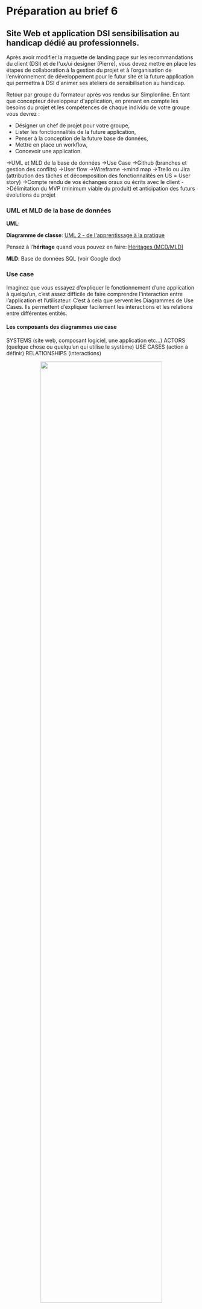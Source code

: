 # Préparation au brief 6

## Site Web et application DSI sensibilisation au handicap dédié au professionnels.

Après avoir modifier la maquette de landing page sur les recommandations du client (DSI) et de l'ux/ui designer (Pierre), vous devez mettre en place les étapes de collaboration à la gestion du projet et à l’organisation de l’environnement de développement pour le futur site et la future application qui permettra à DSI d'animer ses ateliers de sensibilisation au handicap. 

Retour par groupe du formateur après vos rendus sur Simplonline.
En tant que concepteur développeur d'application, en prenant en compte les besoins du projet et les compétences de chaque individu de votre groupe vous devrez :
- Désigner un chef de projet pour votre groupe,
- Lister les fonctionnalités de la future application,
- Penser à la conception de la future base de données,
- Mettre en place un workflow,
- Concevoir une application.


->UML et MLD de la base de données
->Use Case
->Github (branches et gestion des conflits)
->User flow
->Wireframe
->mind map
->Trello ou Jira (attribution des tâches et décomposition des fonctionnalités en US = User story)
->Compte rendu de vos échanges oraux ou écrits avec le client
->Délimitation du MVP (minimum viable du produit) et anticipation des futurs évolutions du projet

### UML et MLD de la base de données

**UML**:

**Diagramme de classe**:
[UML 2 - de l'apprentissage à la pratique](https://laurent-audibert.developpez.com/Cours-UML/?page=diagramme-classes)

Pensez à l’**héritage** quand vous pouvez en faire:
[Héritages (MCD/MLD)](https://help.sap.com/docs/SAP_POWERDESIGNER/856348b84a7c479489d5172a630f014d/c7c34d286e1b1014afdcc9aecdb28247.html?version=16.7.01)

**MLD**:
Base de données SQL (voir Google doc)

### Use case

Imaginez que vous essayez d’expliquer le fonctionnement d’une application à quelqu’un, c’est assez difficile de faire comprendre l'interaction entre l’application et l’utilisateur. 
C’est à cela que servent les Diagrammes de Use Cases.
Ils permettent d’expliquer facilement les interactions et les relations entre différentes entités. 

#### Les composants des diagrammes use case

SYSTEMS (site web, composant logiciel, une application etc…) 
ACTORS (quelque chose ou quelqu’un qui utilise le système)
USE CASES (action à définir)
RELATIONSHIPS (interactions)

<p align="center" width="100%">
    <img width="80%" src="img/composants_use_case1.png">
</p>

##### Systems

<p align="center" width="100%">
    <img width="80%" src="img/composants_use_case2.png">
</p>

##### Actors

PRIMARY ACTORS / Acteur principale, il initie l’utilisation du système 
SECONDARY ACTORS / Acteur secondeur réagit

##### Exemple d’un cas simple pour application bancaire

On veut qu’il y est la possibilité de :
- se connecter
- vérifier l’argent qu’on à sur le compte
- faire un transfert avec un autre compte
- faire des paiements

Qui sont les acteurs?

<p align="center" width="100%">
    <img width="80%" src="img/composants_use_case3.png">
</p>

#### USE CASES / Cas d’utilisations

Les uses cases décrivent ce que fait le système.

Ils sont définis par un oval et représentent une action qui accomplit une tâche du système. 

<p align="center" width="100%">
    <img width="80%" src="img/composants_use_case4.png">
</p>

##### Exemple d’un cas simple pour application bancaire

On veut qu’il y est la possibilité de :
- se connecter
- vérifier l’argent qu’on à sur le compte
- faire un transfert avec un autre compte
- faire des paiements
**On doit donc avoir un use case pour chacune de ces actions.**

<p align="center" width="100%">
    <img width="80%" src="img/composants_use_case5.png">
</p>

#### Relationship / relation ou interaction

Chaque acteur doit interagir avec au moins un use case du système. 
interaction: 
association (basique communication ou interaction) 

Avec qui va intéragir la banque?

<p align="center" width="100%">
    <img width="80%" src="img/composants_use_case6.png">
</p>
<p align="center" width="100%">
    <img width="80%" src="img/composants_use_case7.png">
</p>
<p align="center" width="100%">
    <img width="80%" src="img/composants_use_case8.png">
</p>
<p align="center" width="100%">
    <img width="80%" src="img/composants_use_case9.png">
</p>

##### Exemple d’un cas simple pour application

On veut qu’il y est la possibilité de :
- se connecter → le mot de passe devra être vérifiée et afficher une erreur s’il n’est pas bon
- vérifier l’argent qu’on à sur le compte
- faire un transfert avec un autre compte → vérifier s’il y a assez d’argent sur le compte
- faire des paiements → depuis le compte de débit ou depuis les économies 
**On doit donc avoir un use case pour chacune de ces actions.**

<p align="center" width="100%">
    <img width="80%" src="img/composants_use_case10.png">
</p>
<p align="center" width="100%">
    <img width="80%" src="img/composants_use_case11.png">
</p>


Quelle genre de relation entre:

- se connecter
- vérifier mot de passe  
- afficher erreur
- afficher solde 
- transférer 
- payer
- vérifier fond
- compte principale
- compte épargne

<p align="center" width="100%">
    <img width="80%" src="img/composants_use_case12.png">
</p>
<p align="center" width="100%">
    <img width="80%" src="img/composants_use_case13.png">
</p>
<p align="center" width="100%">
    <img width="80%" src="img/composants_use_case14.png">
</p>
<p align="center" width="100%">
    <img width="80%" src="img/composants_use_case15.png">
</p>

### Github (branches et gestion des conflits)

<p align="center" width="100%">
    <img width="80%" src="img/Github1.png">
</p>
<p align="center" width="100%">
    <img width="80%" src="img/Github2.png">
</p>

#### Architecture DEV

- main
- Dev
 - coder 1
 - coder 2

### User flow

[Comprendre le user flow](https://lagrandeourse.design/blog/quest-ce-que-le-user-flow/#:~:text=Un%20User%20Flow%20est%20une,%C3%A0%20utiliser%2C%20clair%20et%20intuitif.)


<p align="center" width="100%">
    <img width="80%" src="img/User_flow1.png">
</p>
<p align="center" width="100%">
    <img width="80%" src="img/User_flow2.png">
</p>

Veille, user flow blog article:

<p align="center" width="100%">
    <img width="80%" src="img/userflow_slide1.png">
</p>
<p align="center" width="100%">
    <img width="80%" src="img/userflow_slide2.png">
</p>
<p align="center" width="100%">
    <img width="80%" src="img/userflow_slide3.png">
</p>
<p align="center" width="100%">
    <img width="80%" src="img/userflow_slide4.png">
</p>

Veille, user flow:

<p align="center" width="100%">
    <img width="80%" src="img/Userflow.png">
</p>
<p align="center" width="100%">
    <img width="80%" src="img/Userflow%20(1).png">
</p>
<p align="center" width="100%">
    <img width="80%" src="img/Userflow%20(2).png">
</p>
<p align="center" width="100%">
    <img width="80%" src="img/Userflow%20(3).png">
</p>
<p align="center" width="100%">
    <img width="80%" src="img/Userflow%20(4).png">
</p>
<p align="center" width="100%">
    <img width="80%" src="img/Userflow%20(5).png">
</p>


### WireFrame

Les wireframes représentent une interface sobre. Les designers intègrent généralement les éléments graphiques et contenus suivants :
- En tête et pied de page
- Barre de navigation
- Boutons call-to-action
- Fil d’Ariane
- Éléments de formulaire
- Zones pour les images ou médias

[wireframe](https://www.usabilis.com/definition-wireframe/#:~:text=Le%20Wireframe%20est%20la%20maquette,un%20degr%C3%A9%20d%27interactivit%C3%A9%20variable.)

### Mindmap


### Lean prototyping

[lean prototyping OpenClassroom](https://openclassrooms.com/fr/courses/4781491-testez-vos-idees-avec-le-lean-prototyping/5480506-determinez-le-perimetre-fonctionnel-de-votre-prototype)

#### Déterminer le périmètre fonctionnel du prototype

Avant de construire votre MVP, il est important d'en définir son périmètre fonctionnel et de le structurer.
Le périmètre fonctionnel de votre MVP représente  l'ensemble (restreint) des actions que vous allez rendre disponibles à vos utilisateurs.

Le risque lorsque vous définissez le périmètre fonctionnel de votre prototype est double :
- le périmètre est trop réduit, auquel cas vous n'arriverez pas à reproduire l'expérience utilisateur que vous souhaitez offrir à vos clients ;
- le périmètre est trop large (souvent le cas le plus fréquent), ce qui impliquerait des investissements en termes de temps (notamment le vôtre), énergie et argent beaucoup trop importants.

##### Comment définir le périmètre fonctionnel ?

Il existe plusieurs options pour préparer dans les meilleures conditions la première étape du cycle d'apprentissage **lean** (construire). 
Vous avez maintenant une idée assez précise de ce que vous souhaitez construire, il est alors temps de la structurer.

###### Le backlog produit
Dans les méthodes agiles et notamment SCRUM, le document censé rassembler toutes les fonctionnalités d'un produit s'appelle le backlog produit.
=> liste priorisée des fonctionnalités d’un produit
>L'idée du backlog produit est de centraliser toutes les informations relatives au développement des nouvelles fonctionnalités d'un produit.

En somme, le backlog produit et une liste de fonctionnalités triées par ordre de priorité et documentées (si nécessaire).
L'importance des informations présentes dans le backlog s'adapte à la phase de maturité du produit. Lorsque vous commencez à construire un MVP, vous aurez tendance à vous concentrer sur sa sortie rapide sur le marché plutôt que sur la maintenance d'un backlog produit parfait.
Le backlog produit est en effet un outil évolutif qui grandira avec votre produit et votre équipe. C'est une des raisons pour lesquelles un outil comme Trello est un compagnon de choix pour créer son backlog.

**Un outil pour organiser votre backlog, Trello**:
Trello est un outil pratique pour centraliser, structurer et rassembler les informations concernant le fonctionnement d'un produit (peu importe son stade d'avancement). C'est un outil en ligne complètement gratuit, super accessible et très flexible.

Backlog produit, mais qu'en est-il de la description des fonctionnalités?

###### Anatomie d’une **user story**:
>Une user story est« une courte phrase décrivant en détail l’action que l’on souhaite rendre disponible à nos utilisateurs ».
Sur Trello, elle est représentée par une carte.

**Une user story (aussi appelée US) se compose de 3 parties distinctes, un type d'utilisateur, une action à réaliser et une finalité.**
Exemple:
En tant que [type d'utilisateur], j'aimerais pouvoir [action à réaliser] dans le but de [finalité].

-> **Le type d'utilisateur**:
L'on peut très bien appeler toutes les personnes visitant le site des « utilisateurs ». Plus l'on détaille l'user story, mieux l'on se met en situation.

>Une personne qui visite pour la première fois votre site pourrait alors s’appeler un « visiteur » plutôt qu’un « utilisateur ». Un utilisateur quant à lui pourrait rentrer dans la catégorie des personnes ayant créé un compte ou même déjà « utilisé » votre service (réserver une sieste par exemple).

>Encore une fois, au stade de MVP, il n’est pas nécessaire de passer trop de temps sur les détails de votre backlog.

Exemple:
Partons donc sur un visiteur et rédigeons la première partie de notre user story :


-> L'action à réaliser

Description précise de l'action que l'utilisateur doit être capable de réaliser sur l'application. **Le contexte est clé!**
Si l'on rédige la story concernant la création d’un compte alors il faut se mettre  à la place du visiteur du site (qui n’est pas encore un utilisateur 🤓) :
"En tant que visiteur de..., j'aimerais pouvoir [créer un compte]"
L'on peut dans cette carte commencer à documenter la fonctionnalité en indiquant les informations nécessaires à la création d'un compte (cheklist par exemple).
L'on peut également ajouter des wireframes (si besoin) concernant la fonctionnalité nécessaire à son bon développement.

-> Finalité 
Bien qu'optionnelle, cette partie de la story permet de s'immerger encore plus dans l’exercice. 
Elle consiste à décrire la finalité de l’action réalisée.
Exemple:
« En tant que visiteur de ..., j’aimerais pouvoir créer un compte afin d’être en mesure [d'utiliser le service proposé] »

=> Cet exercice permet dans un premier temps de se mettre à la place de l'utilisateur, mais aussi de communiquer simplement l'objectif et le comportement attendu d’une fonctionnalité à des équipes de développement (et autres).



### Entretien avec Hafida

article type blog??
se mettre à la place d'un client


ce qui ne doit pas changer:
texte?


garde version code couleur dsi, et une version avec notre propre charte


moderniser
animation

[exemple](https://neuroinclusive.design/en/)
[exemple](https://www.print-dsi.com/)
[exemple](https://www.youtube.com/watch?v=89CKBJoZ8P4&ab_channel=GillesDevendeville)
[exemple](https://www.leadgenerator.fr/blog/le-call-to-action-cta-en-btob)

récupèrer photos
se lâcher 
call to action
pop up


-----------------------------------------------------

merise, diagramme de classe -> bdd
heritage en mcd

wireframe

mentions légales
